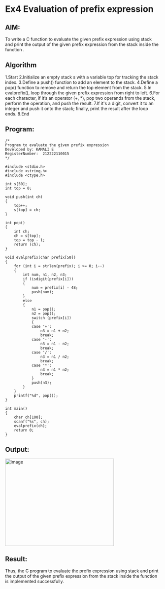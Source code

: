 # Ex4 Evaluation of prefix expression

## AIM:
To write a C function to evaluate the given prefix expression using stack and print the output of the given prefix expression from the stack inside the function . 

## Algorithm
1.Start
2.Initialize an empty stack s with a variable top for tracking the stack index.
3.Define a push() function to add an element to the stack.
4.Define a pop() function to remove and return the top element from the stack.
5.In evalprefix(), loop through the given prefix expression from right to left.
6.For each character, if it’s an operator (+, *), pop two operands from the stack, perform the operation, and push the result.
7.If it's a digit, convert it to an integer and push it onto the stack; finally, print the result after the loop ends.
8.End
  

## Program:
```
/*
Program to evaluate the given prefix expression
Developed by: KAMALI E
RegisterNumber:  212222110015
*/

#include <stdio.h>
#include <string.h>
#include <ctype.h>

int s[50];
int top = 0;

void push(int ch)
{
    top++;
    s[top] = ch;
}

int pop()
{
    int ch;
    ch = s[top];
    top = top - 1;
    return (ch);
}

void evalprefix(char prefix[50])
{
    for (int i = strlen(prefix); i >= 0; i--)
    {
        int num, n1, n2, n3;
        if (isdigit(prefix[i]))
        {
            num = prefix[i] - 48;
            push(num);
        }
        else
        {
            n1 = pop();
            n2 = pop();
            switch (prefix[i])
            {
            case '+':
                n3 = n1 + n2;
                break;
            case '-':
                n3 = n1 - n2;
                break;
            case '/':
                n3 = n1 / n2;
                break;
            case '*':
                n3 = n1 * n2;
                break;
            }
            push(n3);
        }
    }
    printf("%d", pop());
}

int main()
{
    char ch[100];
    scanf("%s", ch);
    evalprefix(ch);
    return 0;
}
```

## Output:

<img width="353" height="283" alt="image" src="https://github.com/user-attachments/assets/b83c4a5a-2175-4535-a0ff-e0e1d89478d8" />


## Result:
Thus, the C program to evaluate the prefix expression using stack and print the output of the given prefix expression from the stack inside the function is implemented successfully.
